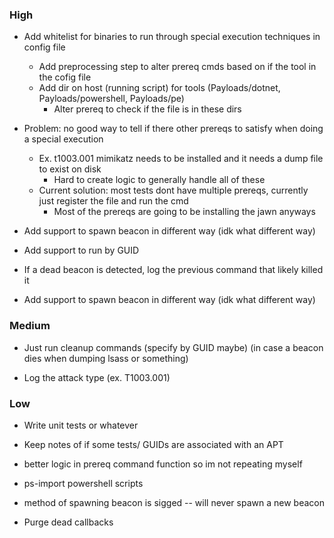 ### High
- Add whitelist for binaries to run through special execution techniques in config file
    - Add preprocessing step to alter prereq cmds based on if the tool in the cofig file
    - Add dir on host (running script) for tools (Payloads/dotnet, Payloads/powershell, Payloads/pe)
        - Alter prereq to check if the file is in these dirs

- Problem: no good way to tell if there other prereqs to satisfy when doing a special execution
    - Ex. t1003.001 mimikatz needs to be installed and it needs a dump file to exist on disk
        - Hard to create logic to generally handle all of these
    - Current solution: most tests dont have multiple prereqs, currently just register the file and run the cmd
        - Most of the prereqs are going to be installing the jawn anyways

- Add support to spawn beacon in different way (idk what different way)

- Add support to run by GUID

- If a dead beacon is detected, log the previous command that likely killed it

- Add support to spawn beacon in different way (idk what different way)

### Medium
- Just run cleanup commands (specify by GUID maybe) (in case a beacon dies when dumping lsass or something)

- Log the attack type (ex. T1003.001)

### Low
- Write unit tests or whatever

- Keep notes of if some tests/ GUIDs are associated with an APT

- better logic in prereq command function so im not repeating myself

- ps-import powershell scripts

- method of spawning beacon is sigged -- will never spawn a new beacon

- Purge dead callbacks